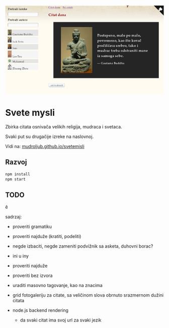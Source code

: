 [![](screen.png)](https://mudroljub.github.io/svetemisli)

# Svete mysli

Zbirka citata osnivača velikih religija, mudraca i svetaca.

Svaki put su drugačije izreke na naslovnoj.

Vidi na: [mudroljub.github.io/svetemisli](https://mudroljub.github.io/svetemisli)

## Razvoj

```
npm install
npm start
```

## TODO

ě

sadrzaj:
- proveriti gramatiku
- proveriti najduže (kratiti, podeliti)
- negde izbaciti, negde zameniti podvižnik sa asketa, duhovni borac?
- ini u iny
- proveriti najduže
- proveriti bez izvora
- uraditi masovno tagovanje, kao na znacima
- grid fotogaleriju za citate, sa veličinom slova obrnuto srazmernom dužini citata

- node.js backend rendering
  - da svaki citat ima svoj url za svaki jezik
